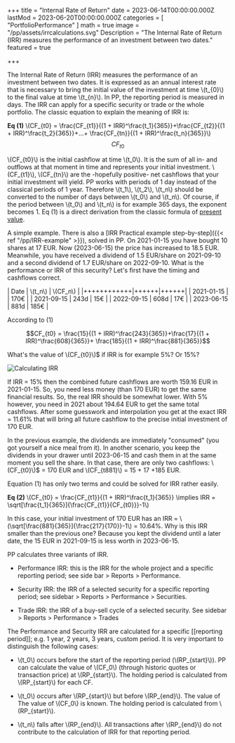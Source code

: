 +++
title = "Internal Rate of Return"
date = 2023-06-14T00:00:00.000Z
lastMod = 2023-06-20T00:00:00.000Z
categories = [ "PortfolioPerformance" ]
math = true
image = "/pp/assets/irrcalculations.svg"
Description = "The Internal Rate of Return (IRR) measures the performance of an investment between two dates."
featured = true

+++

The Internal Rate of Return (IRR) measures the performance of an investment between two dates. It is expressed as an annual interest rate that is necessary to bring the initial value of the investment at time \\(t_{0}\\) to the final value at time \\(t_{n}\\). In PP, the reporting period is measured in days. The IRR can apply for a specific security or trade or the whole portfolio. The classic equation to explain the meaning of IRR is:

**Eq (1)**    \\(CF_{t0} = \frac{CF_{t1}}{(1 + IRR)^\frac{t_1}{365}}+\frac{CF_{t2}}{(1 + IRR)^\frac{t_2}{365}}+...+ \frac{CF_{tn}}{(1 + IRR)^\frac{t_n}{365}}\\)
$$ CF_{t0} $$

\\(CF_{t0}\\) is the initial cashflow at time \\(t_0\\). It is the sum of all in- and outflows at that moment in time and represents your initial investment. \\(CF_{t1}\\), \\(CF_{tn}\\) are the -hopefully positive- net cashflows that your initial investment will yield. PP works with periods of 1 day instead of the classical periods of 1 year. Therefore \\(t_1\\), \\(t_2\\), \\(t_n\\) should be converted to the number of days between \\(t_0\\) and \\(t_n\\). Of course, if the period between \\(t_0\\) and \\(t_n\\) is  for example 365 days, the exponent becomes 1. Eq (1) is a direct derivation from the classic formula of [present value](/pp/assets/future-present-value.svg).

A simple example. There is also a [IRR Practical example step-by-step]({{< ref "/pp/IRR-example" >}}), solved in PP. On 2021-01-15 you have bought 10 shares at 17 EUR. Now (2023-06-15) the price has increased to 18.5 EUR. Meanwhile, you have received a dividend of 1.5 EUR/share on 2021-09-10 and a second dividend of 1.7 EUR/share on 2022-09-10. What is the performance or IRR of this security? Let's first have the timing and cashflows correct.

| Date       | \\(t_n\\) | \\(CF_n\\)   |
|++++++++++++|++++++|++++++|
| 2021-01-15 |        |  170€  |
| 2021-09-15 | 243d  | 15€   |
| 2022-09-15 | 608d  | 17€   |
| 2023-06-15 | 881d  | 185€  |

According to (1)

$$CF_{t0} = \frac{15}{(1 + IRR)^\frac{243}{365}}+\frac{17}{(1 + IRR)^\frac{608}{365}}+ \frac{185}{(1 + IRR)^\frac{881}{365}}$$

What's the value of \\(CF_{t0}\\)$ if IRR is for example 5%? Or 15%?

![Calculating IRR](/pp/assets/irrcalculations.svg)


If IRR = 15% then the combined future cashflows are worth 159.16 EUR in 2021-01-15. So, you need less money (than 170 EUR) to get the same financial results.  So, the real IRR should be somewhat lower. With 5% however, you need in 2021 about 194.64 EUR to get the same total cashflows. After some guesswork and interpolation you get at the exact IRR = 11.61% that will bring all future cashflow to the precise initial investment of 170 EUR.

In the previous example, the dividends are immediately "consumed" (you got yourself a nice meal from it). In another scenario, you keep the dividends in your drawer until 2023-06-15 and cash them in at the same moment you sell the share. In that case, there are only two cashflows: \\(CF_{t0}\\)$ = 170 EUR and \\(CF_{t881}\\) = 15 + 17 +185 EUR.

Equation (1) has only two terms and could be solved for IRR rather easily.



**Eq (2)**    \\(CF_{t0} = \frac{CF_{t1}}{(1 + IRR)^\frac{t_1}{365}} \implies  IRR = \sqrt[\frac{t_1}{365}]{\frac{CF_{t1}}{CF_{t0}}}-1\\)

In this case, your initial investment of 170 EUR has an IRR = \\(\sqrt[\frac{881}{365}]{\frac{217}{170}}-1\\) = 10.64%. Why is this IRR smaller than the previous one? Because you kept the dividend until a later date, the 15 EUR in 2021-09-15 is less worth in 2023-06-15.



PP calculates three variants of IRR.

  + Performance IRR: this is the IRR for the whole project and a specific reporting period; see side bar > Reports > Performance.

  + Security IRR: the IRR of a selected security for a specific reporting period; see sidebar > Reports > Performance > Securities.

  + Trade IRR: the IRR of a buy-sell cycle of a selected security. See sidebar > Reports > Performance > Trades

The Performance and Security IRR are calculated for a specific [[reporting period]]; e.g. 1 year, 2 years, 3 years, custom period. It is very important to distinguish the following cases:

  + \\(t_0\\) occurs before the start of the reporting period (\\(RP_{start}\\)).  PP can calculate the value of \\(CF_0\\) (through historic quotes or transaction price) at \\(RP_{start}\\). The holding period is calculated from \\(RP_{start}\\) for each CF.

  + \\(t_0\\) occurs after \\(RP_{start}\\) but before \\(RP_{end}\\). The value of  The value of \\(CF_0\\) is known. The holding period is calculated from \\(RP_{start}\\).

  + \\(t_n\\) falls after \\(RP_{end}\\). All transactions after \\(RP_{end}\\) do not contribute to the calculation of IRR for that reporting period.
